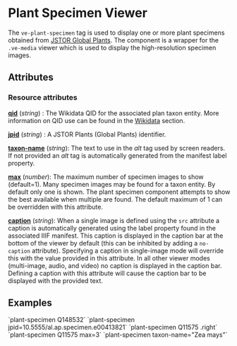 <style> 
    .markdown-section h3 ~ p > strong > a { color: crimson; font-size: 110%; text-decoration: none; }
    .markdown-section table { 
        margin-left:3rem; 
        width: calc(100% - 6rem); 
        border:1px solid #555;
    }
    .markdown-section td, .markdown-section th {
        border:1px solid #555;
        padding: 8px;
        line-height: 1.2;
    }
    .markdown-section th {
        background-color:#E2F0F7;
        font-weight:bold !important;
        text-align:center !important;
    }
</style>

<ve-plant-specimen qid="Q11575" class="right"></ve-plant-specimen>

# Plant Specimen Viewer

The `ve-plant-specimen` tag is used to display one or more plant specimens obtained from [JSTOR Global Plants](https://plants.jstor.org/).  The component is a wrapper for the `.ve-media` viewer which is used to display the high-resolution specimen images.

## Attributes

### Resource attributes

**[qid](#examples)** (_string_) :  The Wikidata QID for the associated plan taxon entity.  More information on QID use can be found in the [Wikidata](#wikidata) section.

**[jpid](#examples)** (_string_) :  A JSTOR Plants (Global Plants) identifier.

**[taxon-name](#examples)** (_string_):  The text to use in the _alt_ tag used by screen readers.  If not provided an _alt_ tag is automatically generated from the manifest label property.

**[max](#examples)** (_number_):  The maximum number of specimen images to show (default=1).  Many specimen images may be found for a taxon entity.  By default only one is shown.  The plant specimen component attempts to show the best available when multiple are found.  The default maximum of 1 can be overridden with this attribute.

**[caption](#examples)** (_string_):  When a single image is defined using the `src` attribute a caption is automatically generated using the label property found in the associated IIIF manifest.  This caption is displayed in the caption bar at the bottom of the viewer by default (this can be inhibited by adding a `no-caption` attribute).  Specifying a caption in single-image mode will override this with the value provided in this attribute.  In all other viewer modes (multi-image, audio, and video) no caption is displayed in the caption bar.  Defining a caption with this attribute will cause the caption bar to be displayed with the provided text.

## Examples

<ve-snippet collapsible label="Plant specimen for QID Q148532">
    `plant-specimen Q148532`
</ve-snippet>

<ve-snippet collapsible label="Plant specimen using JSTOR Global Plants ID">
    `plant-specimen jpid=10.5555/al.ap.specimen.e00413821`
</ve-snippet>

<ve-snippet collapsible label="Plant specimen with right positioning">
    `plant-specimen Q11575 .right`
</ve-snippet>

<ve-snippet collapsible label="Showing multiple specimen images">
    `plant-specimen Q11575 max=3`
</ve-snippet>

<ve-snippet collapsible label="Plant specimen for Taxon Name 'Zea mays'">
    `plant-specimen taxon-name="Zea mays"`
</ve-snippet>